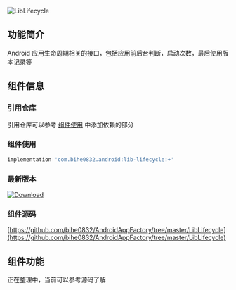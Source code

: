 ![LibLifecycle](https://img.shields.io/badge/AndroidAppFactory-LibLifecycle-brightgreen)
## 功能简介

Android 应用生命周期相关的接口，包括应用前后台判断，启动次数，最后使用版本记录等

## 组件信息

### 引用仓库

引用仓库可以参考 [组件使用](./../start.md) 中添加依赖的部分

### 组件使用

```groovy
implementation 'com.bihe0832.android:lib-lifecycle:+'
```

### 最新版本

[ ![Download](https://api.bintray.com/packages/bihe0832/android/lib-lifecycle/images/download.svg) ](https://bintray.com/bihe0832/android/lib-lifecycle/_latestVersion)


### 组件源码

[https://github.com/bihe0832/AndroidAppFactory/tree/master/LibLifecycle](https://github.com/bihe0832/AndroidAppFactory/tree/master/LibLifecycle)

## 组件功能

正在整理中，当前可以参考源码了解